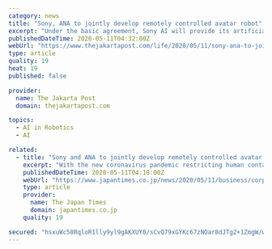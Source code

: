 ```yaml
---
category: news
title: "Sony, ANA to jointly develop remotely controlled avatar robot"
excerpt: "Under the basic agreement, Sony AI will provide its artificial intelligence, robotics and sensing technologies to avatarin Inc. of the ANA group, a developer of stick-shaped avatar robots that can be controlled remotely by computers."
publishedDateTime: 2020-05-11T04:32:00Z
webUrl: "https://www.thejakartapost.com/life/2020/05/11/sony-ana-to-jointly-develop-remotely-controlled-avatar-robot.html"
type: article
quality: 19
heat: 19
published: false

provider:
  name: The Jakarta Post
  domain: thejakartapost.com

topics:
  - AI in Robotics
  - AI

related:
  - title: "Sony and ANA to jointly develop remotely controlled avatar robots"
    excerpt: "With the new coronavirus pandemic restricting human contact, the two companies hope to use the robots in a wide range of situations such as teleworking."
    publishedDateTime: 2020-05-11T04:18:00Z
    webUrl: "https://www.japantimes.co.jp/news/2020/05/11/business/corporate-business/sony-ana-jointly-develop-remotely-controlled-avatar-robots/"
    type: article
    provider:
      name: The Japan Times
      domain: japantimes.co.jp
    quality: 19

secured: "hsxuWc58RqloR1lly9yl9gAKXUY0/sCvQ79xGYKc67zNOar8dJTg2+1ZmgW/w3D8+M/RzP8+TeTX9ipHG/P/UmMDnD0jRW1TdyUChAwRwo5pMJVHQuGl8ODk4c8kasK+rc83fEetzz9AUTMOwfbrWeuNxSX5xkxOtIDJAQRAFjKJ3C7C+LZJ02scdn0W6iotEgaVA8Fit69tnLNgcelnlmJCWreI8DOQzydHdrrfe3Sj+FqJkcTwzOqFNUmGbYco9wWcV3OreZ2Y6KVTbLvSH6b4+P2JX+JDRaksX24LSknA+mI8HYV0anMidArzSLUC4T+pXWrEWn14CJBLXBtupltk/x8BPCcfu/OOkWjPRmyeoBmBbNqxpV7jVe2VJTL6jruZHcXb92JgrW+BieBqdkTDM6B8n4+mV1T3oO8ScrMG7GRky1cHI+rnnPNw1qZSInX7VW92TPHgXazC5J6LIO+T3htMdgnnuEOsWubvamM=;nvUGmJsC+QS9jFkktXG+xw=="
---
```


